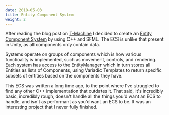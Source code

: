 ```yaml
---
date: 2018-05-03
title: Entity Component System
weight: 2
---
```


After reading the blog post on [T-Machine](http://t-machine.org/index.php/2007/09/03/entity-systems-are-the-future-of-mmog-development-part-1/) I decided to create an [Entity Component System](https://github.com/Zephilinox/ECS) by using C++ and SFML. The ECS is unlike that present in Unity, as all components only contain data.

<!--more-->

Systems operate on groups of components which is how various functioality is implemented, such as movement, controls, and rendering. Each system has access to the EntityManager which in turn stores all Entities as lists of Components, using Variadic Templates to return specific subsets of entities based on the components they have.

This ECS was written a long time ago, to the point where I've struggled to find any other C++ implementation that outdates it. That said, it's incredibly basic, incredibly rough, doesn't handle all the things you'd want an ECS to handle, and isn't as performant as you'd want an ECS to be. It was an interesting project that I never fully finished.